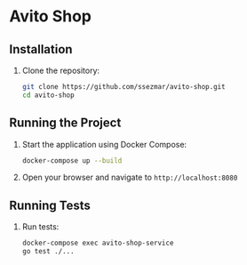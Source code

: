 # Avito Shop

## Installation
1. Clone the repository:
    ```bash
    git clone https://github.com/ssezmar/avito-shop.git
    cd avito-shop
    ```

## Running the Project
1. Start the application using Docker Compose:
    ```bash
    docker-compose up --build
    ```

2. Open your browser and navigate to `http://localhost:8080`

## Running Tests
1. Run tests:
    ```bash
    docker-compose exec avito-shop-service 
    go test ./...
    ```

